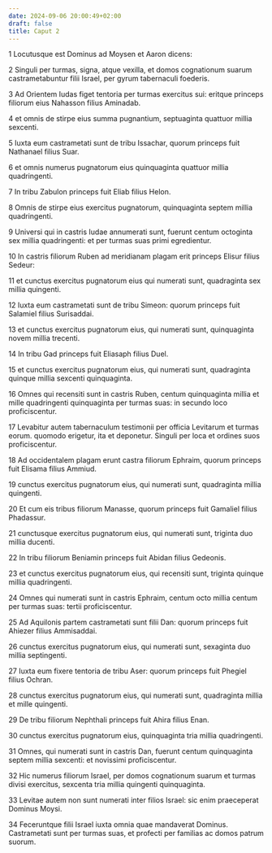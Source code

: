 ```yaml
---
date: 2024-09-06 20:00:49+02:00
draft: false
title: Caput 2
---
```





1 Locutusque est Dominus ad Moysen et Aaron dicens:

2 Singuli per turmas, signa, atque vexilla, et domos cognationum suarum castrametabuntur filii Israel, per gyrum tabernaculi foederis.

3 Ad Orientem Iudas figet tentoria per turmas exercitus sui: eritque princeps filiorum eius Nahasson filius Aminadab.

4 et omnis de stirpe eius summa pugnantium, septuaginta quattuor millia sexcenti.

5 Iuxta eum castrametati sunt de tribu Issachar, quorum princeps fuit Nathanael filius Suar.

6 et omnis numerus pugnatorum eius quinquaginta quattuor millia quadringenti.

7 In tribu Zabulon princeps fuit Eliab filius Helon.

8 Omnis de stirpe eius exercitus pugnatorum, quinquaginta septem millia quadringenti.

9 Universi qui in castris Iudae annumerati sunt, fuerunt centum octoginta sex millia quadringenti: et per turmas suas primi egredientur.

10 In castris filiorum Ruben ad meridianam plagam erit princeps Elisur filius Sedeur:

11 et cunctus exercitus pugnatorum eius qui numerati sunt, quadraginta sex millia quingenti.

12 Iuxta eum castrametati sunt de tribu Simeon: quorum princeps fuit Salamiel filius Surisaddai.

13 et cunctus exercitus pugnatorum eius, qui numerati sunt, quinquaginta novem millia trecenti.

14 In tribu Gad princeps fuit Eliasaph filius Duel.

15 et cunctus exercitus pugnatorum eius, qui numerati sunt, quadraginta quinque millia sexcenti quinquaginta.

16 Omnes qui recensiti sunt in castris Ruben, centum quinquaginta millia et mille quadringenti quinquaginta per turmas suas: in secundo loco proficiscentur.

17 Levabitur autem tabernaculum testimonii per officia Levitarum et turmas eorum. quomodo erigetur, ita et deponetur. Singuli per loca et ordines suos proficiscentur.

18 Ad occidentalem plagam erunt castra filiorum Ephraim, quorum princeps fuit Elisama filius Ammiud.

19 cunctus exercitus pugnatorum eius, qui numerati sunt, quadraginta millia quingenti.

20 Et cum eis tribus filiorum Manasse, quorum princeps fuit Gamaliel filius Phadassur.

21 cunctusque exercitus pugnatorum eius, qui numerati sunt, triginta duo millia ducenti.

22 In tribu filiorum Beniamin princeps fuit Abidan filius Gedeonis.

23 et cunctus exercitus pugnatorum eius, qui recensiti sunt, triginta quinque millia quadringenti.

24 Omnes qui numerati sunt in castris Ephraim, centum octo millia centum per turmas suas: tertii proficiscentur.

25 Ad Aquilonis partem castrametati sunt filii Dan: quorum princeps fuit Ahiezer filius Ammisaddai.

26 cunctus exercitus pugnatorum eius, qui numerati sunt, sexaginta duo millia septingenti.

27 Iuxta eum fixere tentoria de tribu Aser: quorum princeps fuit Phegiel filius Ochran.

28 cunctus exercitus pugnatorum eius, qui numerati sunt, quadraginta millia et mille quingenti.

29 De tribu filiorum Nephthali princeps fuit Ahira filius Enan.

30 cunctus exercitus pugnatorum eius, quinquaginta tria millia quadringenti.

31 Omnes, qui numerati sunt in castris Dan, fuerunt centum quinquaginta septem millia sexcenti: et novissimi proficiscentur.

32 Hic numerus filiorum Israel, per domos cognationum suarum et turmas divisi exercitus, sexcenta tria millia quingenti quinquaginta.

33 Levitae autem non sunt numerati inter filios Israel: sic enim praeceperat Dominus Moysi.

34 Feceruntque filii Israel iuxta omnia quae mandaverat Dominus. Castrametati sunt per turmas suas, et profecti per familias ac domos patrum suorum.

